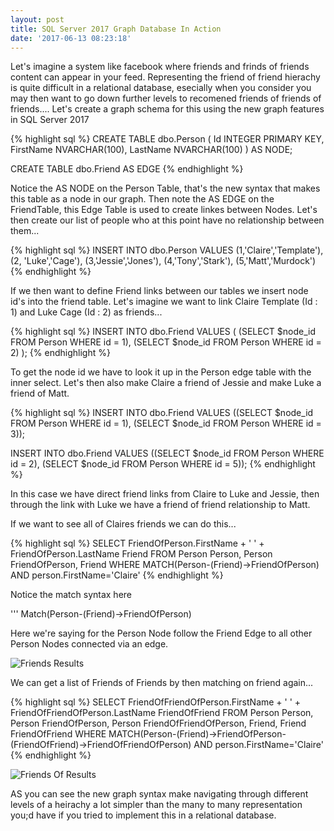 ```yaml
---
layout: post
title: SQL Server 2017 Graph Database In Action
date: '2017-06-13 08:23:18'
---
```

Let's imagine a system like facebook where friends and frinds of friends content can appear in your feed. Representing the friend of friend hierachy is quite difficult in a relational database, esecially when you consider you may then want to go down further levels to recomened friends of friends of friends.... Let's create a graph schema for this using the new graph features in SQL Server 2017

{% highlight sql %}
CREATE TABLE dbo.Person (
  Id INTEGER PRIMARY KEY, 
  FirstName NVARCHAR(100),
  LastName NVARCHAR(100)
) AS NODE;

CREATE TABLE dbo.Friend AS EDGE
{% endhighlight %}

Notice the AS NODE on the Person Table, that's the new syntax that makes this table as a node in our graph. Then note the AS EDGE on the FriendTable, this Edge Table is used to create linkes between Nodes.
Let's then create our list of people who at this point have no relationship between them...

{% highlight sql %}
INSERT INTO dbo.Person 
VALUES 
    (1,'Claire','Template'),
    (2, 'Luke','Cage'),
    (3,'Jessie','Jones'),
    (4,'Tony','Stark'),
    (5,'Matt','Murdock')
{% endhighlight %}

If we then want to define Friend links between our tables we insert node id's into the friend table. Let's imagine we want to link Claire Template (Id : 1) and Luke Cage (Id : 2) as friends...

{% highlight sql %}
INSERT INTO dbo.Friend 
VALUES 
    (
        (SELECT $node_id FROM Person WHERE id = 1), 
        (SELECT $node_id FROM Person WHERE id = 2)
    );
{% endhighlight %}

To get the node id we have to look it up in the Person edge table with the inner select. Let's then also make Claire a friend of Jessie and make Luke a friend of Matt.

{% highlight sql %}
INSERT INTO dbo.Friend VALUES ((SELECT $node_id FROM Person WHERE id = 1), 
       (SELECT $node_id FROM Person WHERE id = 3));

INSERT INTO dbo.Friend VALUES ((SELECT $node_id FROM Person WHERE id = 2), 
       (SELECT $node_id FROM Person WHERE id = 5));
{% endhighlight %}

In this case we have direct friend links from Claire to Luke and Jessie, then through the link with Luke we have a friend of friend relationship to Matt.

If we want to see all of Claires friends we can do this...

{% highlight sql %}
SELECT 
	FriendOfPerson.FirstName + ' ' + FriendOfPerson.LastName Friend
FROM 
	Person Person, 
	Person FriendOfPerson, 
	Friend
WHERE 
	MATCH(Person-(Friend)->FriendOfPerson)
	AND person.FirstName='Claire'
{% endhighlight %}

Notice the match syntax here 

''' Match(Person-(Friend)->FriendOfPerson)

Here we're saying for the Person Node follow the Friend Edge to all other Person Nodes connected via an edge.

![Friends Results]({{site.url}}/content/images/2017-graph/friends.PNG)

We can get a list of Friends of Friends by then matching on friend again...

{% highlight sql %}
SELECT 
    FriendOfFriendOfPerson.FirstName + ' ' + FriendOfFriendOfPerson.LastName FriendOfFriend
FROM 
    Person Person, 
    Person FriendOfPerson, 
    Person FriendOfFriendOfPerson,
    Friend,
    Friend FriendOfFriend
WHERE
    MATCH(Person-(Friend)->FriendOfPerson-(FriendOfFriend)->FriendOfFriendOfPerson)
    AND person.FirstName='Claire'
{% endhighlight %}

![Friends Of Results]({{site.url}}/content/images/2017-graph/friend-of-friend.PNG)

AS you can see the new graph syntax make navigating through different levels of a heirachy a lot simpler than the many to many representation you;d have if you tried to implement this in a relational database.

